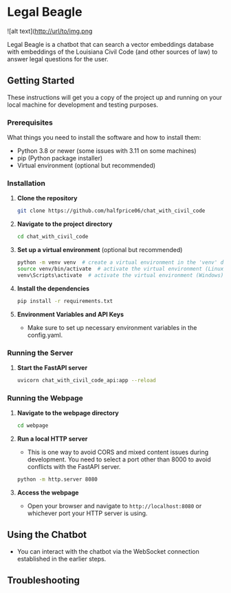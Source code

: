 # Legal Beagle

![alt text]([http://url/to/img.png](https://github.com/halfprice06/legal_beagle/blob/main/legalbeagle.jpeg)

Legal Beagle is a chatbot that can search a vector embeddings database with embeddings of the Louisiana Civil Code (and other sources of law) to answer legal questions for the user.

## Getting Started

These instructions will get you a copy of the project up and running on your local machine for development and testing purposes.

### Prerequisites

What things you need to install the software and how to install them:

- Python 3.8 or newer (some issues with 3.11 on some machines)
- pip (Python package installer)
- Virtual environment (optional but recommended)

### Installation

1. **Clone the repository**

    ```sh
    git clone https://github.com/halfprice06/chat_with_civil_code
    ```

2. **Navigate to the project directory**

    ```sh
    cd chat_with_civil_code
    ```

3. **Set up a virtual environment** (optional but recommended)

    ```sh
    python -m venv venv  # create a virtual environment in the 'venv' directory
    source venv/bin/activate  # activate the virtual environment (Linux/Mac)
    venv\Scripts\activate  # activate the virtual environment (Windows)
    ```

4. **Install the dependencies**

    ```sh
    pip install -r requirements.txt
    ```

5. **Environment Variables and API Keys**

    - Make sure to set up necessary environment variables in the config.yaml.

### Running the Server

1. **Start the FastAPI server**

    ```sh
    uvicorn chat_with_civil_code_api:app --reload
    ```

### Running the Webpage

1. **Navigate to the webpage directory**

    ```sh
    cd webpage
    ```

2. **Run a local HTTP server**

    - This is one way to avoid CORS and mixed content issues during development. You need to select a port other than 8000 to avoid conflicts with the FastAPI server.

    ```sh
    python -m http.server 8080
    ```

3. **Access the webpage**

    - Open your browser and navigate to `http://localhost:8080` or whichever port your HTTP server is using.

## Using the Chatbot

- You can interact with the chatbot via the WebSocket connection established in the earlier steps.

## Troubleshooting
